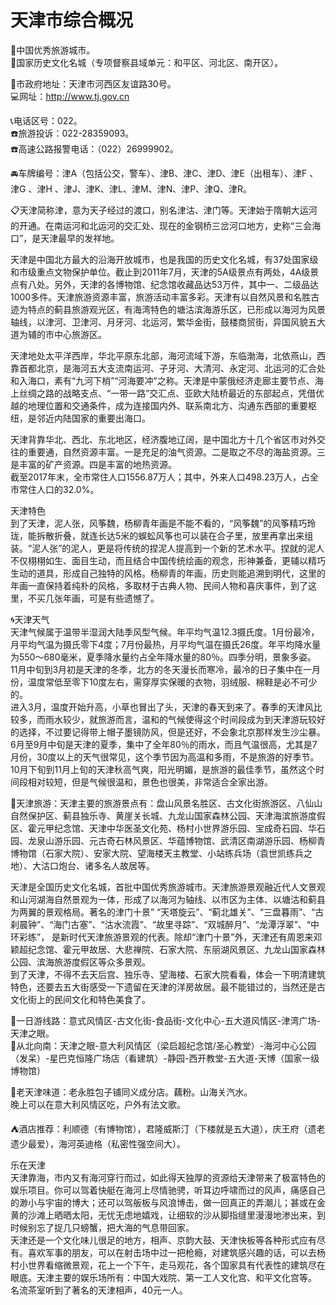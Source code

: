 # 天津市综合概况  
🏅中国优秀旅游城市。  
🚩国家历史文化名城（专项督察县域单元：和平区、河北区、南开区）。     
  
📍市政府地址：天津市河西区友谊路30号。  
💻网址：http://www.tj.gov.cn  
  
📞电话区号：022。   
☎️旅游投诉：022-28359093。   
☎️高速公路报警电话：（022）26999902。   
  
🚘车牌编号：津A（包括公交，警车）、津B、津C、津D、津E（出租车）、津F 、津G 、津H 、津J、津K、津L、津M、津N、津P、津Q、津R。   
  
📋天津简称津，意为天子经过的渡口，别名津沽、津门等。天津始于隋朝大运河的开通。在南运河和北运河的交汇处、现在的金钢桥三岔河口地方，史称“三会海口”，是天津最早的发祥地。   

天津是中国北方最大的沿海开放城市，也是我国的历史文化名城，有37处国家级和市级重点文物保护单位。截止到2011年7月，天津的5A级景点有两处，4A级景点有八处。另外，天津的各博物馆、纪念馆收藏品达53万件，其中一、二级品达1000多件。天津旅游资源丰富，旅游活动丰富多彩。天津有以自然风景和名胜古迹为特点的蓟县旅游观光区，有海湾特色的塘沽滨海游乐区，已形成以海河为风景轴线，以津河、卫津河、月牙河、北运河，繁华金街，鼓楼商贸街，异国风貌五大道为辅的市中心旅游区。

天津地处太平洋西岸，华北平原东北部，海河流域下游，东临渤海，北依燕山，西靠首都北京，是海河五大支流南运河、子牙河、大清河、永定河、北运河的汇合处和入海口，素有“九河下梢”“河海要冲”之称。天津是中蒙俄经济走廊主要节点、海上丝绸之路的战略支点、“一带一路”交汇点、亚欧大陆桥最近的东部起点，凭借优越的地理位置和交通条件，成为连接国内外、联系南北方、沟通东西部的重要枢纽，是邻近内陆国家的重要出海口。   

天津背靠华北、西北、东北地区，经济腹地辽阔，是中国北方十几个省区市对外交往的重要通，自然资源丰富。一是充足的油气资源。二是取之不尽的海盐资源。三是丰富的矿产资源。四是丰富的地热资源。   
截至2017年末，全市常住人口1556.87万人；其中，外来人口498.23万人，占全市常住人口的32.0%。

天津特色  
到了天津，泥人张，风筝魏，杨柳青年画是不能不看的，“风筝魏”的风筝精巧玲珑，能拆散折叠，就连长达5米的蜈蚣风筝也可以装在合子里，放里再拿出来组装。“泥人张”的泥人，更是将传统的捏泥人提高到一个新的艺术水平。捏就的泥人不仅栩栩如生、面目生动，而且结合中国传统绘画的观念，形神兼备，更辅以精巧生动的道具，形成自己独特的风格。杨柳青的年画，历史则能追溯到明代，这里的年画一直保持着纯朴的风格，多取材于古典人物、民间人物和喜庆事件，到了这里，不买几张年画，可是有些遗憾了。   
  
🌀天津天气  
 天津气候属于温带半湿润大陆季风型气候。年平均气温12.3摄氏度。1月份最冷，月平均气温为摄氏零下4度；7月份最热，月平均气温在摄氏26度。年平均降水量为550～680毫米，夏季降水量约占全年降水量的80％。四季分明，景象多姿。   
11月中旬到3月初是天津的冬季，北方的冬天漫长而寒冷，最冷的日子集中在一月份，温度常低至零下10度左右，需穿厚实保暖的衣物，羽绒服、棉鞋是必不可少的。   
进入3月，温度开始升高，小草也冒出了头，天津的春天到来了。春季的天津风比较多，而雨水较少，就旅游而言，温和的气候使得这个时间段成为到天津游玩较好的选择，不过要记得带上帽子墨镜防风，但是还好，不会象北京那样发生沙尘暴。   
6月至9月中旬是天津的夏季，集中了全年80％的雨水，而且气温很高，尤其是7月份，30度以上的天气很常见，这个季节因为高温和多雨，不是旅游的好季节。   
10月下旬到11月上旬的天津秋高气爽，阳光明媚，是旅游的最佳季节，虽然这个时间段相对较短，但是气候很温和，景色也很美，非常适合全家出游。 

🧭天津旅游：天津主要的旅游景点有：盘山风景名胜区、古文化街旅游区、八仙山自然保护区、蓟县独乐寺、黄崖关长城、九龙山国家森林公园、天津海滨旅游度假区、霍元甲纪念馆、天津中华医圣文化苑、杨村小世界游乐园、宝成奇石园、华石园、龙泉山游乐园、元古奇石林风景区、华蕴博物馆、武清区南湖游乐园、杨柳青博物馆（石家大院）、安家大院、望海楼天主教堂、小站练兵场（袁世凯练兵之地）、大沽口炮台、诸多名人故居等。
  
天津是全国历史文化名城，首批中国优秀旅游城市。天津旅游景观融近代人文景观和山河湖海自然景观为一体，形成了以海河为轴线、以市区为主体、以塘沽和蓟县为两翼的景观格局。著名的津门十景” “天塔旋云”、“蓟北雄关”、“三盘暮雨”、“古刹晨钟”、“海门古塞”、“沽水流霞”、“故里寻踪”、“双城醉月”、“龙潭浮翠”、“中环彩练”， 是新时代天津旅游景观的代表。除却“津门十景”外，天津还有周恩来邓颖超纪念馆、霍元甲故居、大悲禅院、石家大院、东丽湖风景区、九龙山国家森林公园、滨海旅游度假区等众多景观。   
到了天津，不得不去天后宫、独乐寺、望海楼、石家大院看看，体会一下明清建筑特色，还要去五大街感受一下遗留在天津的洋房故居。最不能错过的，当然还是古文化街上的民间文化和特色美食了。   
  
👣一日游线路：意式风情区-古文化街-食品街-文化中心-五大道风情区-津湾广场-天津之眼。   
👣从北向南：天津之眼-意大利风情区（梁启超纪念馆/圣心教堂）-海河中心公园（发呆）-星巴克恒隆广场店（看建筑）-静园-西开教堂-五大道-天博（国家一级博物馆）

🍴老天津味道：老永胜包子铺同义成分店。藕粉。山海关汽水。  
晚上可以在意大利风情区吃，户外有法文歌。   

⛺酒店推荐：利顺德（有博物馆），君隆威斯汀（下楼就是五大道），庆王府（遗老遗少最爱），海河英迪格（私密性强空间大）。
    
乐在天津  
天津靠海，市内又有海河穿行而过，如此得天独厚的资源给天津带来了极富特色的娱乐项目。你可以驾着快艇在海河上尽情驰骋，听耳边呼啸而过的风声，痛感自己的渺小与宇宙的博大；还可以驾舨板与风浪博击，做一回真正的弄潮儿；甚或在金黄的沙滩上晒晒太阳，无忧无虑地嬉戏，让细软的沙从脚指缝里漫漫地渗出来，到时候别忘了捉几只螃蟹，把大海的气息带回家。   
天津还是一个文化味儿很足的地方，相声、京韵大鼓、天津快板等各种形式应有尽有。喜欢军事的朋友，可以在射击场中过一把枪瘾，对建筑感兴趣的话，可以去杨村小世界看缩微景观，花上一个下午，走马观花，各个国家具有代表性的建筑尽在眼底。天津主要的娱乐场所有：中国大戏院、第一工人文化宫、和平文化宫等。   
名流茶室听到了著名的天津相声，40元一人。